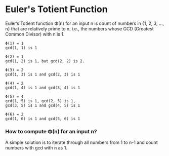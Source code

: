 # Euler's Totient Function

Euler’s Totient function Φ(n) for an input n is count of numbers in {1, 2, 3, …, n} that are relatively prime to n, i.e., the numbers whose GCD (Greatest Common Divisor) with n is 1.

```
Φ(1) = 1
gcd(1, 1) is 1

Φ(2) = 1
gcd(1, 2) is 1, but gcd(2, 2) is 2.

Φ(3) = 2
gcd(1, 3) is 1 and gcd(2, 3) is 1

Φ(4) = 2
gcd(1, 4) is 1 and gcd(3, 4) is 1

Φ(5) = 4
gcd(1, 5) is 1, gcd(2, 5) is 1, 
gcd(3, 5) is 1 and gcd(4, 5) is 1

Φ(6) = 2
gcd(1, 6) is 1 and gcd(5, 6) is 1

```

### How to compute Φ(n) for an input n?

A simple solution is to iterate through all numbers from 1 to n-1 and count numbers with gcd with n as 1. 



